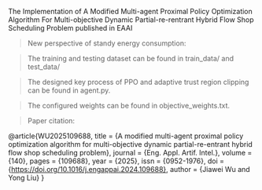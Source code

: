 The Implementation of A Modified Multi-agent Proximal Policy Optimization Algorithm For Multi-objective Dynamic Partial-re-rentrant Hybrid Flow Shop Scheduling Problem published in EAAI

> New perspective of standy energy consumption:



> The training and testing dataset can be found in train_data/ and test_data/

> The designed key process of PPO and adaptive trust region clipping can be found in agent.py.

> The configured weights can be found in objective_weights.txt.

> Paper citation:

@article{WU2025109688,
	title = {A modified multi-agent proximal policy optimization algorithm for multi-objective dynamic partial-re-entrant hybrid flow shop scheduling problem},
	journal = {Eng. Appl. Artif. Intel.},
	volume = {140},
	pages = {109688},
	year = {2025},
	issn = {0952-1976},
	doi = {https://doi.org/10.1016/j.engappai.2024.109688},
	author = {Jiawei Wu and Yong Liu}
}



